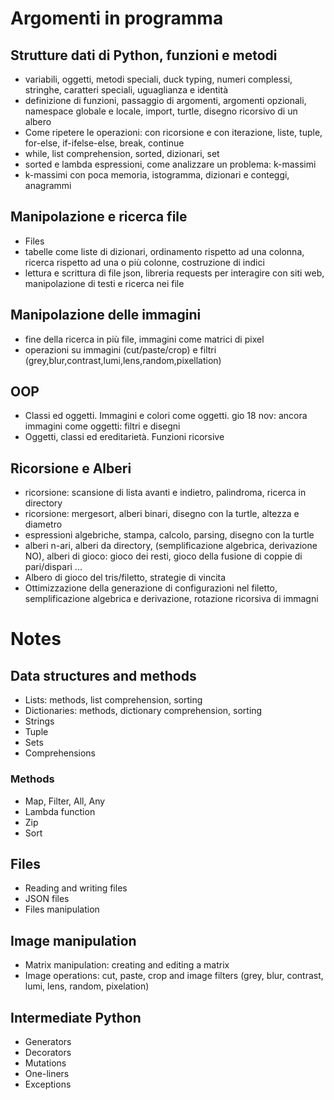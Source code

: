 # Argomenti in programma

## Strutture dati di Python, funzioni e metodi
 - variabili, oggetti, metodi speciali, duck typing, numeri complessi, stringhe, caratteri speciali, uguaglianza e identità 
- definizione di funzioni, passaggio di argomenti, argomenti opzionali, namespace globale e locale, import, turtle, disegno ricorsivo di un albero 
- Come ripetere le operazioni: con ricorsione e con iterazione, liste, tuple, for-else, if-ifelse-else, break, continue 
- while, list comprehension, sorted, dizionari, set 
- sorted e lambda espressioni, come analizzare un problema: k-massimi 
- k-massimi con poca memoria, istogramma, dizionari e conteggi, anagrammi 

## Manipolazione e ricerca file
- Files
- tabelle come liste di dizionari, ordinamento rispetto ad una colonna, ricerca rispetto ad una o più colonne, costruzione di indici 
- lettura e scrittura di file json, libreria requests per interagire con siti web, manipolazione di testi e ricerca nei file 

## Manipolazione delle immagini
- fine della ricerca in più file, immagini come matrici di pixel 
- operazioni su immagini (cut/paste/crop) e filtri (grey,blur,contrast,lumi,lens,random,pixellation) 

## OOP
- Classi ed oggetti. Immagini e colori come oggetti. gio 18 nov: ancora immagini come oggetti: filtri e disegni 
- Oggetti, classi ed ereditarietà. Funzioni ricorsive 

## Ricorsione e Alberi
 - ricorsione: scansione di lista avanti e indietro, palindroma, ricerca in directory 
- ricorsione: mergesort, alberi binari, disegno con la turtle, altezza e diametro 
- espressioni algebriche, stampa, calcolo, parsing, disegno con la turtle 
- alberi n-ari, alberi da directory, (semplificazione algebrica, derivazione NO), alberi di gioco: gioco dei resti, gioco della fusione di coppie di pari/dispari ... 
- Albero di gioco del tris/filetto, strategie di vincita 
- Ottimizzazione della generazione di configurazioni nel filetto, semplificazione algebrica e derivazione, rotazione ricorsiva di immagni 


# Notes 
## Data structures and methods
- Lists: methods, list comprehension, sorting
- Dictionaries: methods, dictionary comprehension, sorting
- Strings
- Tuple
- Sets
- Comprehensions
### Methods
- Map, Filter, All, Any
- Lambda function
- Zip
- Sort

## Files
- Reading and writing files
- JSON files
- Files manipulation

## Image manipulation
- Matrix manipulation: creating and editing a matrix
- Image operations: cut, paste, crop and image filters (grey, blur, contrast, lumi, lens, random, pixelation)
 
## Intermediate Python
- Generators
- Decorators
- Mutations
- One-liners
- Exceptions